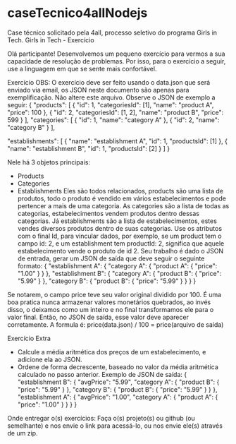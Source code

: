 # caseTecnico4allNodejs
Case técnico solicitado pela 4all, processo seletivo do programa Girls in Tech.
Girls in Tech - Exercício

Olá participante! 
Desenvolvemos um pequeno exercício para vermos a sua capacidade de resolução de problemas. Por isso, para o exercício a seguir, use a linguagem em que se sente mais confortável.

Exercício
OBS: O exercício deve ser feito usando o data.json que será enviado via email, os JSON neste documento são apenas para exemplificação. Não altere este arquivo.
Observe o JSON de exemplo a seguir:
{
  "products": [
    {
      "id": 1,
      "categoriesId": [1],
      "name": "product A",
      "price": 100
    },
    {
      "id": 2,
      "categoriesId": [1, 2],
      "name": "product B",
      "price": 599
    }
  ],
  "categories": [
    {
      "id": 1,
      "name": "category A"
    },
    {
      "id": 2,
      "name": "category B"
    }
  ],


  "establishments": [
    {
      "name": "establishment A",
      "id": 1,
      "productsId": [1]
    },
    {
      "name": "establishment B",
      "id": 1,
      "productsId": [2]
    }
  ]
}

Nele há 3 objetos principais:
-	Products
-	Categories
-	Establishments
Eles são todos relacionados, products são uma lista de produtos, todo o produto é vendido em vários estabelecimentos e pode pertencer a mais de uma categoria. As categories são a lista de todas as categorias, estabelecimentos vendem produtos dentro dessas categorias. Já establishments são a lista de estabelecimentos, estes vendes diversos produtos dentro de suas categorias.
Use os atributos com o final Id, para vincular dados, por exemplo, se um product tem o campo id: 2, e um establishment tem productId: 2, significa que aquele estabelecimento vende o produto de id 2.
Seu trabalho é dado o JSON de entrada, gerar um JSON de saída que deve seguir o seguinte formato: 
{
  "establishment A": {
    "category A": {
      "product A": {
        "price": "1.00"
      }
    }
  },
  "establishment B": {
    "category A": {
      "product B": {
        "price": "5.99"
      }
    },
    "category B": {
      "product B": {
        "price": "5.99"
      }
    }
  }
}

Se notarem, o campo price teve seu valor original dividido por 100. É uma boa pratica nunca armazenar valores monetários quebrados, ao invés disso, o deixamos como um inteiro e no final transformamos ele para o valor final. Então, no JSON de saída, esse valor deve aparecer corretamente. A formula é:
price(data.json) / 100 = price(arquivo de saída)


Exercício Extra
-	Calcule a média aritmética dos preços de um estabelecimento, e adicione ela ao JSON.
-	Ordene de forma decrescente, baseado no valor da média aritmética calculado no passo anterior.
Exemplo de JSON de saída:
{
  "establishment B": {
    "avgPrice": "5.99",
    "category A": {
      "product B": {
        "price": "5.99"
      }
    },
    "category B": {
      "product B": {
        "price": "5.99"
      }
    }
  },
  "establishment A": {
    "avgPrice": "1.00",
    "category A": {
      "product A": {
        "price": "1.00"
      }
    }
  }
}

Onde entregar o(s) exercícios:
Faça o(s) projeto(s) ou github (ou semelhante) e nos envie o link para acessá-lo, ou nos envie ele(s) através de um zip.

